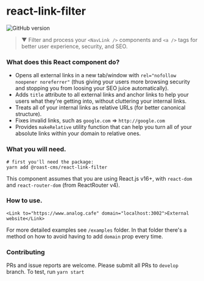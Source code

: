 # react-link-filter
![GitHub version](https://badge.fury.io/gh/roast-cms%2Freact-link-filter.svg)
> ▼ Filter and process your `<NavLink />` components and `<a />` tags for better user experience, security, and SEO.

### What does this React component do?
- Opens all external links in a new tab/window with `rel="nofollow noopener noreferrer"` (thus giving your users more browsing security and stopping you from loosing your SEO juice automatically).
- Adds `title` attribute to all external links and anchor links to help your users what they're getting into, without cluttering your internal links.
- Treats all of your internal links as relative URLs (for better canonical structure).
- Fixes invalid links, such as `google.com` => `http://google.com`
- Provides `makeRelative` utility function that can help you turn all of your absolute links within your domain to relative ones.

### What you will need.

```
# first you'll need the package:
yarn add @roast-cms/react-link-filter
```

This component assumes that you are using React.js v16+, with `react-dom` and `react-router-dom` (from ReactRouter v4).

### How to use.
```
<Link to="https://www.analog.cafe" domain="localhost:3002">External website</Link>

```
For more detailed examples see `/examples` folder. In that folder there's a method on how to avoid having to add `domain` prop every time.


### Contributing
PRs and issue reports are welcome. Please submit all PRs to `develop` branch. To test, run `yarn start`
